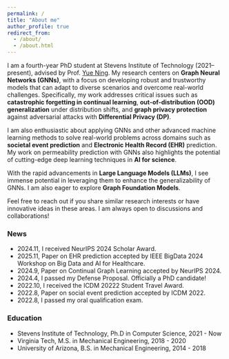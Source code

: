 ```yaml
---
permalink: /
title: "About me"
author_profile: true
redirect_from: 
  - /about/
  - /about.html
---
```


I am a fourth-year PhD student at Stevens Institute of Technology (2021–present), advised by Prof. [Yue Ning](https://yue-ning.github.io/). My research centers on **Graph Neural Networks (GNNs)**, with a focus on developing robust and trustworthy models that can adapt to diverse scenarios and overcome real-world challenges. Specifically, my work addresses critical issues such as **catastrophic forgetting in continual learning**, **out-of-distribution (OOD) generalization** under distribution shifts, and **graph privacy protection** against adversarial attacks with **Differential Privacy (DP)**.

I am also enthusiastic about applying GNNs and other advanced machine learning methods to solve real-world problems across domains such as **societal event prediction** and **Electronic Health Record (EHR)** prediction. My work on permeability prediction with GNNs also highlights the potential of cutting-edge deep learning techniques in **AI for science**.

With the rapid advancements in **Large Language Models (LLMs)**, I see immense potential in leveraging them to enhance the generalizability of GNNs. I am also eager to explore **Graph Foundation Models**. 

Feel free to reach out if you share similar research interests or have innovative ideas in these areas. I am always open to discussions and collaborations!

### News
* 2024.11, I received NeurIPS 2024 Scholar Award.
* 2025.11, Paper on EHR prediction accepted by IEEE BigData 2024 Workshop on Big Data and AI for Healthcare.
* 2024.9, Paper on Continual Graph Learning accepted by NeurIPS 2024.
* 2024.4, I passed my Defense Proposal. Officially a PhD candidate!
* 2022.10, I received the ICDM 20222 Student Travel Award.
* 2022.8, Paper on social event prediction accepted by ICDM 2022.
* 2022.8, I passed my oral qualification exam. 
   

### Education

* Stevens Institute of Technology, Ph.D in Computer Science, 2021 - Now
* Virginia Tech, M.S. in Mechanical Engineering, 2018 - 2020
* University of Arizona, B.S. in Mechanical Engineering, 2014 - 2018




